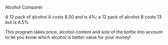 Alcohol Comparer

A 12 pack of alcohol A costs 8.50 and is 4%; a 12 pack of alcohol B costs 13 but is 4.5%

This program takes price, alcohol content and size of the bottle into account to let you know which alcohol is better value for your money!
